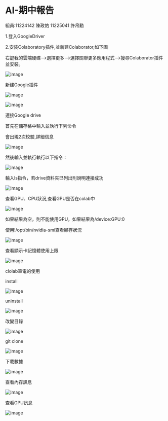 # AI-期中報告
組員:11224142 陳政佑 11225041 許帛勳 

1.登入GoogleDriver

2.安装Colaboratory插件,並新建Colaborator,如下圖

右鍵我的雲端硬碟—>選擇更多—>選擇關聯更多應用程式—>搜尋Colaborator插件並安裝。

![image](https://github.com/user-attachments/assets/2b37f994-4224-4d14-97e9-df472fffe09f)

新建Google插件

![image](https://github.com/user-attachments/assets/60a8e768-e04a-4826-a2b1-534d7afa6ac6)

![image](https://github.com/user-attachments/assets/64d5d2e8-8f23-4a1e-924d-ae89ec8412f3)

連接Google drive

首先在儲存格中輸入並執行下列命令

會出現2次校驗,詳細信息

![image](https://github.com/user-attachments/assets/3a707097-9af6-4e2c-9de8-493f86be8175)


然後輸入並執行執行以下指令：

![image](https://github.com/user-attachments/assets/85cb566b-cbc8-4659-98df-fa63af0f0b46)

輸入ls指令，若drive資料夾已列出則說明連接成功

![image](https://github.com/user-attachments/assets/dbaea5dd-ccb1-4ed5-b3f8-bff9911ee8b8)

查看GPU、CPU狀況,查看GPU是否在colab中

![image](https://github.com/user-attachments/assets/bcac11bc-dc3d-4450-9fbf-bb0c9d5c0a1c)

如果結果為空，則不能使用GPU，如果結果為/device:GPU:0

 使用!/opt/bin/nvidia-smi查看顯存狀況

 ![image](https://github.com/user-attachments/assets/af165649-e24f-4bec-8b52-e3c98f6d145a)

查看顯示卡記憶體使用上限

![image](https://github.com/user-attachments/assets/3b7539e5-33d3-4438-80be-686bb3579890)

clolab筆電的使用

install

![image](https://github.com/user-attachments/assets/63ebebf2-2760-4ac1-95e0-140249caccf4)

uninstall

![image](https://github.com/user-attachments/assets/204986ae-f10f-416e-80ec-0ad9735c2775)

改變目錄

![image](https://github.com/user-attachments/assets/36a86008-1f4b-45cb-bba5-20e75a109afb)

git clone

![image](https://github.com/user-attachments/assets/9612383a-52b7-4d38-b823-1b54104b576c)

下載數據

![image](https://github.com/user-attachments/assets/134b6623-4176-4baa-be09-851231a3872e)

查看內存訊息

![image](https://github.com/user-attachments/assets/ea0cdeec-253c-491d-9e26-ca57df298ab7)

查看GPU訊息

![image](https://github.com/user-attachments/assets/ba183bb2-87f0-42e0-b093-5052da25679d)
